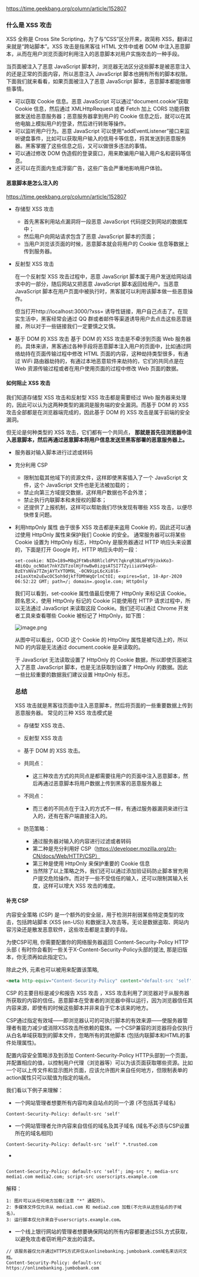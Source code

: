 https://time.geekbang.org/column/article/152807

### 什么是 XSS 攻击

XSS 全称是 Cross Site Scripting，为了与“CSS”区分开来，故简称 XSS，翻译过来就是“跨站脚本”。XSS 攻击是指黑客往 HTML 文件中或者 DOM 中注入恶意脚本，从而在用户浏览页面时利用注入的恶意脚本对用户实施攻击的一种手段。


当页面被注入了恶意 JavaScript 脚本时，浏览器无法区分这些脚本是被恶意注入的还是正常的页面内容，所以恶意注入 JavaScript 脚本也拥有所有的脚本权限。下面我们就来看看，如果页面被注入了恶意 JavaScript 脚本，恶意脚本都能做哪些事情。

- 可以窃取 Cookie 信息。恶意 JavaScript 可以通过“document.cookie”获取 Cookie 信息，然后通过 XMLHttpRequest 或者 Fetch 加上 CORS 功能将数据发送给恶意服务器；恶意服务器拿到用户的 Cookie 信息之后，就可以在其他电脑上模拟用户的登录，然后进行转账等操作。
- 可以监听用户行为。恶意 JavaScript 可以使用“addEventListener”接口来监听键盘事件，比如可以获取用户输入的信用卡等信息，将其发送到恶意服务器。黑客掌握了这些信息之后，又可以做很多违法的事情。
- 可以通过修改 DOM 伪造假的登录窗口，用来欺骗用户输入用户名和密码等信息。
- 还可以在页面内生成浮窗广告，这些广告会严重地影响用户体验。


#### 恶意脚本是怎么注入的
https://time.geekbang.org/column/article/152807
- 存储型 XSS 攻击
    - 首先黑客利用站点漏洞将一段恶意 JavaScript 代码提交到网站的数据库中；
    - 然后用户向网站请求包含了恶意 JavaScript 脚本的页面；
    - 当用户浏览该页面的时候，恶意脚本就会将用户的 Cookie 信息等数据上传到服务器。

- 反射型 XSS 攻击

    在一个反射型 XSS 攻击过程中，恶意 JavaScript 脚本属于用户发送给网站请求中的一部分，随后网站又把恶意 JavaScript 脚本返回给用户。当恶意 JavaScript 脚本在用户页面中被执行时，黑客就可以利用该脚本做一些恶意操作。

    但当打开http://localhost:3000/?xss=<script>alert('xss攻击')</script> 诱导性链接，用户自己点击了。在现实生活中，黑客经常会通过 QQ 群或者邮件等渠道诱导用户去点击这些恶意链接，所以对于一些链接我们一定要慎之又慎。

- 基于 DOM 的 XSS 攻击
    基于 DOM 的 XSS 攻击是不牵涉到页面 Web 服务器的。具体来讲，黑客通过各种手段将恶意脚本注入用户的页面中，比如通过网络劫持在页面传输过程中修改 HTML 页面的内容，这种劫持类型很多，有通过 WiFi 路由器劫持的，有通过本地恶意软件来劫持的，它们的共同点是在 Web 资源传输过程或者在用户使用页面的过程中修改 Web 页面的数据。

####  如何阻止 XSS 攻击
我们知道存储型 XSS 攻击和反射型 XSS 攻击都是需要经过 Web 服务器来处理的，因此可以认为这两种类型的漏洞是服务端的安全漏洞。而基于 DOM 的 XSS 攻击全部都是在浏览器端完成的，因此基于 DOM 的 XSS 攻击是属于前端的安全漏洞。

但无论是何种类型的 XSS 攻击，它们都有一个共同点，
**那就是首先往浏览器中注入恶意脚本，然后再通过恶意脚本将用户信息发送至黑客部署的恶意服务器上。**

- 服务器对输入脚本进行过滤或转码

- 充分利用 CSP
    - 限制加载其他域下的资源文件，这样即使黑客插入了一个 JavaScript 文件，这个 JavaScript 文件也是无法被加载的；
    - 禁止向第三方域提交数据，这样用户数据也不会外泄；
    - 禁止执行内联脚本和未授权的脚本；
    - 还提供了上报机制，这样可以帮助我们尽快发现有哪些 XSS 攻击，以便尽快修复问题。

- 利用httpOnly 属性
    由于很多 XSS 攻击都是来盗用 Cookie 的，因此还可以通过使用 HttpOnly 属性来保护我们 Cookie 的安全。
    通常服务器可以将某些 Cookie 设置为 HttpOnly 标志，HttpOnly 是服务器通过 HTTP 响应头来设置的，下面是打开 Google 时，HTTP 响应头中的一段：
    ```
    set-cookie: NID=189=M8q2FtWbsR8RlcldPVt7qkrqR38LmFY9jUxkKo3-4Bi6Qu_ocNOat7nkYZUTzolHjFnwBw0izgsATSI7TZyiiiaV94qGh-BzEYsNVa7TZmjAYTxYTOM9L_-0CN9ipL6cXi8l6-z41asXtm2uEwcOC5oh9djkffOMhWqQrlnCtOI; expires=Sat, 18-Apr-2020 06:52:22 GMT; path=/; domain=.google.com; HttpOnly
    ```

    我们可以看到，set-cookie 属性值最后使用了 HttpOnly 来标记该 Cookie。顾名思义，使用 HttpOnly 标记的 Cookie 只能使用在 HTTP 请求过程中，所以无法通过 JavaScript 来读取这段 Cookie。我们还可以通过 Chrome 开发者工具来查看哪些 Cookie 被标记了 HttpOnly，如下图：

    ![image.png](https://upload-images.jianshu.io/upload_images/5016475-7588c843aae0c4c0.png?imageMogr2/auto-orient/strip%7CimageView2/2/w/1240)

    从图中可以看出，GCID 这个 Cookie 的 HttpOlny 属性是被勾选上的，所以 NID 的内容是无法通过 document.cookie 是来读取的。

    于 JavaScript 无法读取设置了 HttpOnly 的 Cookie 数据，所以即使页面被注入了恶意 JavaScript 脚本，也是无法获取到设置了 HttpOnly 的数据。因此一些比较重要的数据我们建议设置 HttpOnly 标志。


    ### 总结
    XSS 攻击就是黑客往页面中注入恶意脚本，然后将页面的一些重要数据上传到恶意服务器。
    常见的三种 XSS 攻击模式是
    - 存储型 XSS 攻击、
    - 反射型 XSS 攻击
    - 基于 DOM 的 XSS 攻击。

    - 共同点： 
    
        - 这三种攻击方式的共同点是都需要往用户的页面中注入恶意脚本，然后再通过恶意脚本将用户数据上传到黑客的恶意服务器上

    - 不同点：
        - 而三者的不同点在于注入的方式不一样，有通过服务器漏洞来进行注入的，还有在客户端直接注入的。

    - 防范策略：

        - 通过服务器对输入的内容进行过滤或者转码
        - 第二种是充分利用好 CSP（https://developer.mozilla.org/zh-CN/docs/Web/HTTP/CSP）
        - 第三种是使用 HttpOnly 来保护重要的 Cookie 信息
        - 当然除了以上策略之外，我们还可以通过添加验证码防止脚本冒充用户提交危险操作。而对于一些不受信任的输入，还可以限制其输入长度，这样可以增大 XSS 攻击的难度。


#### 补充 CSP

内容安全策略   (CSP) 是一个额外的安全层，用于检测并削弱某些特定类型的攻击，包括跨站脚本 (XSS (en-US)) 和数据注入攻击等。无论是数据盗取、网站内容污染还是散发恶意软件，这些攻击都是主要的手段。



为使CSP可用, 你需要配置你的网络服务器返回  Content-Security-Policy  HTTP头部 ( 有时你会看到一些关于X-Content-Security-Policy头部的提法, 那是旧版本，你无须再如此指定它)。


除此之外,  <meta>  元素也可以被用来配置该策略,

```html
<meta http-equiv="Content-Security-Policy" content="default-src 'self'; img-src https://*; child-src 'none';">
```

CSP 的主要目标是减少和报告 XSS 攻击 ，XSS 攻击利用了浏览器对于从服务器所获取的内容的信任。恶意脚本在受害者的浏览器中得以运行，因为浏览器信任其内容来源，即使有的时候这些脚本并非来自于它本该来的地方。

CSP通过指定有效域——即浏览器认可的可执行脚本的有效来源——使服务器管理者有能力减少或消除XSS攻击所依赖的载体。一个CSP兼容的浏览器将会仅执行从白名单域获取到的脚本文件，忽略所有的其他脚本 (包括内联脚本和HTML的事件处理属性)。

配置内容安全策略涉及到添加 Content-Security-Policy  HTTP头部到一个页面，并配置相应的值，以控制用户代理（浏览器等）可以为该页面获取哪些资源。比如一个可以上传文件和显示图片页面，应该允许图片来自任何地方，但限制表单的action属性只可以赋值为指定的端点。

我们看以下例子来理解：
- 一个网站管理者想要所有内容均来自站点的同一个源 (不包括其子域名)
```
Content-Security-Policy: default-src 'self'
```

- 一个网站管理者允许内容来自信任的域名及其子域名 (域名不必须与CSP设置所在的域名相同)
```
Content-Security-Policy: default-src 'self' *.trusted.com
```
- 
```

Content-Security-Policy: default-src 'self'; img-src *; media-src media1.com media2.com; script-src userscripts.example.com

```
解释： 

    1: 图片可以从任何地方加载(注意 "*" 通配符)。
    2: 多媒体文件仅允许从 media1.com 和 media2.com 加载(不允许从这些站点的子域名)。
    3: 运行脚本仅允许来自于userscripts.example.com。

- 一个线上银行网站的管理者想要确保网站的所有内容都要通过SSL方式获取，以避免攻击者窃听用户发出的请求。

```
// 该服务器仅允许通过HTTPS方式并仅从onlinebanking.jumbobank.com域名来访问文档。
Content-Security-Policy: default-src https://onlinebanking.jumbobank.com

```